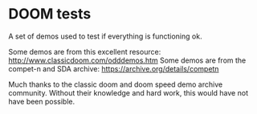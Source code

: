 # DOOM tests

A set of demos used to test if everything is functioning ok.

Some demos are from this excellent resource: http://www.classicdoom.com/odddemos.htm
Some demos are from the compet-n and SDA archive: https://archive.org/details/competn

Much thanks to the classic doom and doom speed demo archive community. Without their knowledge and hard work, this would have not have been possible.
